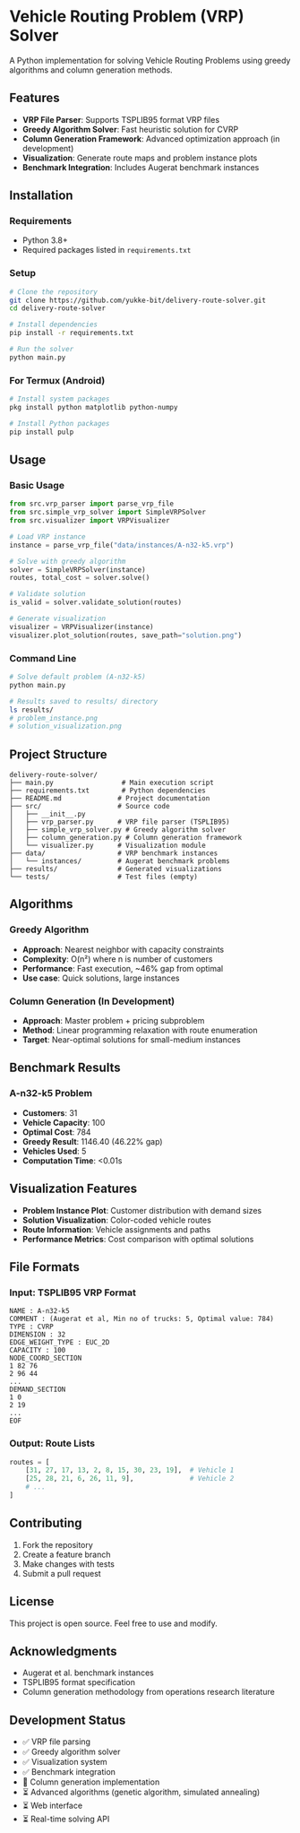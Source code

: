# Vehicle Routing Problem (VRP) Solver

A Python implementation for solving Vehicle Routing Problems using greedy algorithms and column generation methods.

## Features

- **VRP File Parser**: Supports TSPLIB95 format VRP files
- **Greedy Algorithm Solver**: Fast heuristic solution for CVRP
- **Column Generation Framework**: Advanced optimization approach (in development)
- **Visualization**: Generate route maps and problem instance plots
- **Benchmark Integration**: Includes Augerat benchmark instances

## Installation

### Requirements

- Python 3.8+
- Required packages listed in `requirements.txt`

### Setup

```bash
# Clone the repository
git clone https://github.com/yukke-bit/delivery-route-solver.git
cd delivery-route-solver

# Install dependencies
pip install -r requirements.txt

# Run the solver
python main.py
```

### For Termux (Android)

```bash
# Install system packages
pkg install python matplotlib python-numpy

# Install Python packages
pip install pulp
```

## Usage

### Basic Usage

```python
from src.vrp_parser import parse_vrp_file
from src.simple_vrp_solver import SimpleVRPSolver
from src.visualizer import VRPVisualizer

# Load VRP instance
instance = parse_vrp_file("data/instances/A-n32-k5.vrp")

# Solve with greedy algorithm
solver = SimpleVRPSolver(instance)
routes, total_cost = solver.solve()

# Validate solution
is_valid = solver.validate_solution(routes)

# Generate visualization
visualizer = VRPVisualizer(instance)
visualizer.plot_solution(routes, save_path="solution.png")
```

### Command Line

```bash
# Solve default problem (A-n32-k5)
python main.py

# Results saved to results/ directory
ls results/
# problem_instance.png
# solution_visualization.png
```

## Project Structure

```
delivery-route-solver/
├── main.py                 # Main execution script
├── requirements.txt        # Python dependencies
├── README.md              # Project documentation
├── src/                   # Source code
│   ├── __init__.py
│   ├── vrp_parser.py      # VRP file parser (TSPLIB95)
│   ├── simple_vrp_solver.py # Greedy algorithm solver
│   ├── column_generation.py # Column generation framework
│   └── visualizer.py      # Visualization module
├── data/                  # VRP benchmark instances
│   └── instances/         # Augerat benchmark problems
├── results/               # Generated visualizations
└── tests/                 # Test files (empty)
```

## Algorithms

### Greedy Algorithm
- **Approach**: Nearest neighbor with capacity constraints
- **Complexity**: O(n²) where n is number of customers
- **Performance**: Fast execution, ~46% gap from optimal
- **Use case**: Quick solutions, large instances

### Column Generation (In Development)
- **Approach**: Master problem + pricing subproblem
- **Method**: Linear programming relaxation with route enumeration
- **Target**: Near-optimal solutions for small-medium instances

## Benchmark Results

### A-n32-k5 Problem
- **Customers**: 31
- **Vehicle Capacity**: 100
- **Optimal Cost**: 784
- **Greedy Result**: 1146.40 (46.22% gap)
- **Vehicles Used**: 5
- **Computation Time**: <0.01s

## Visualization Features

- **Problem Instance Plot**: Customer distribution with demand sizes
- **Solution Visualization**: Color-coded vehicle routes
- **Route Information**: Vehicle assignments and paths
- **Performance Metrics**: Cost comparison with optimal solutions

## File Formats

### Input: TSPLIB95 VRP Format
```
NAME : A-n32-k5
COMMENT : (Augerat et al, Min no of trucks: 5, Optimal value: 784)
TYPE : CVRP
DIMENSION : 32
EDGE_WEIGHT_TYPE : EUC_2D 
CAPACITY : 100
NODE_COORD_SECTION
1 82 76
2 96 44
...
DEMAND_SECTION
1 0
2 19
...
EOF
```

### Output: Route Lists
```python
routes = [
    [31, 27, 17, 13, 2, 8, 15, 30, 23, 19],  # Vehicle 1
    [25, 28, 21, 6, 26, 11, 9],              # Vehicle 2
    # ...
]
```

## Contributing

1. Fork the repository
2. Create a feature branch
3. Make changes with tests
4. Submit a pull request

## License

This project is open source. Feel free to use and modify.

## Acknowledgments

- Augerat et al. benchmark instances
- TSPLIB95 format specification
- Column generation methodology from operations research literature

## Development Status

- ✅ VRP file parsing
- ✅ Greedy algorithm solver
- ✅ Visualization system
- ✅ Benchmark integration
- 🚧 Column generation implementation
- ⏳ Advanced algorithms (genetic algorithm, simulated annealing)
- ⏳ Web interface
- ⏳ Real-time solving API
